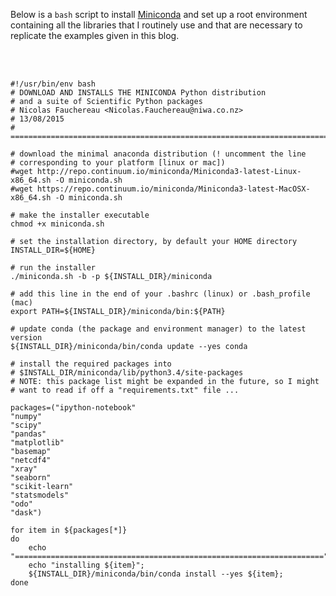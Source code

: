 <!--
.. title: Miniconda installation
.. slug: miniconda-installation
.. date: 2015-08-13 16:40:15 UTC+12:00
.. tags:
.. category:
.. link:
.. description:
.. type: text
-->

Below is a `bash` script to install [Miniconda](http://conda.pydata.org/miniconda.html) and set up a root environment containing all the libraries that I routinely use and that are necessary to
replicate the examples given in this blog.
<!-- TEASER_END -->
<br>
<br>


    #!/usr/bin/env bash
    # DOWNLOAD AND INSTALLS THE MINICONDA Python distribution
    # and a suite of Scientific Python packages
    # Nicolas Fauchereau <Nicolas.Fauchereau@niwa.co.nz>
    # 13/08/2015
    # ==============================================================================

    # download the minimal anaconda distribution (! uncomment the line
    # corresponding to your platform [linux or mac])
    #wget http://repo.continuum.io/miniconda/Miniconda3-latest-Linux-x86_64.sh -O miniconda.sh
    #wget https://repo.continuum.io/miniconda/Miniconda3-latest-MacOSX-x86_64.sh -O miniconda.sh

    # make the installer executable
    chmod +x miniconda.sh

    # set the installation directory, by default your HOME directory
    INSTALL_DIR=${HOME}

    # run the installer
    ./miniconda.sh -b -p ${INSTALL_DIR}/miniconda

    # add this line in the end of your .bashrc (linux) or .bash_profile (mac)
    export PATH=${INSTALL_DIR}/miniconda/bin:${PATH}

    # update conda (the package and environment manager) to the latest version
    ${INSTALL_DIR}/miniconda/bin/conda update --yes conda

    # install the required packages into
    # $INSTALL_DIR/miniconda/lib/python3.4/site-packages
    # NOTE: this package list might be expanded in the future, so I might
    # want to read if off a "requirements.txt" file ...

    packages=("ipython-notebook"
    "numpy"
    "scipy"
    "pandas"
    "matplotlib"
    "basemap"
    "netcdf4"
    "xray"
    "seaborn"
    "scikit-learn"
    "statsmodels"
    "odo"
    "dask")

    for item in ${packages[*]}
    do
        echo "=====================================================================";
        echo "installing ${item}";
        ${INSTALL_DIR}/miniconda/bin/conda install --yes ${item};
    done
